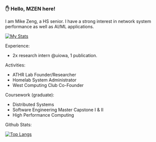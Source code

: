 ### ✋ Hello, MZEN here!

I am Mike Zeng, a HS senior. I have a strong interest in network system performance as well as AI/ML applications.

[![My Stats](https://github-readme-stats.vercel.app/api?username=mzen17&theme=tokyonight)](https://github.com/anuraghazra/github-readme-stats)

Experience:
- 2x research intern @uiowa, 1 publication.

Activities:
- ATHR Lab Founder/Researcher
- Homelab System Administrator
- West Computing Club Co-Founder

Coursework (graduate):
- Distributed Systems
- Software Engineering Master Capstone I & II
- High Performance Computing

Github Stats:

[![Top Langs](https://github-readme-stats.vercel.app/api/top-langs/?username=mzen17&theme=tokyonight)](https://github.com/anuraghazra/github-readme-stats)
